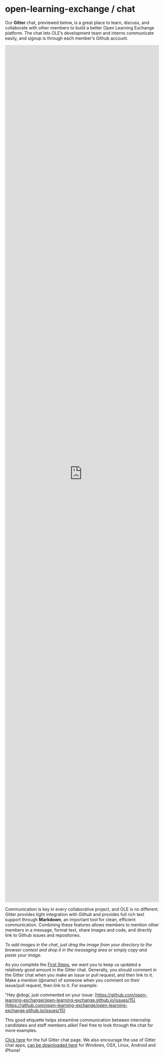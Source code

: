 # open-learning-exchange / chat

Our **Gitter** chat, previewed below, is a great place to learn, discuss, and collaborate with other members to build a better Open Learning Exchange platform. The chat lets OLE’s development team and interns communicate easily, and signup is through each member’s Github account.

<iframe src="https://gitter.im/open-learning-exchange/chat/~embed" style="width: 100%;border:none;height:70vh;"></iframe>

Communication is key in every collaborative project, and OLE is no different. Gitter provides tight integration with *Github* and provides full rich text support through **Markdown**, an important tool for clean, efficient communication. Combining these features allows members to mention other members in a message, format text, share images and code, and directly link to Github issues and repositories.

*To add images in the chat, just drag the image from your directory to the browser context and drop it in the messaging area or simply copy and paste your image.*

As you complete the [First Steps](vi-first-steps.md), we want you to keep us updated a relatively good amount in the Gitter chat. Generally, you should comment in the Gitter chat when you make an issue or pull request, and then link to it. Make a mention (@*name*) of someone when you comment on their issue/pull request, then link to it. For example:

  "Hey @dogi, just commented on your issue: [https://github.com/open-learning-exchange/open-learning-exchange.github.io/issues/15](https://github.com/open-learning-exchange/open-learning-exchange.github.io/issues/15)
  
This good etiquette helps streamline communication between internship candidates and staff members alike! Feel free to look through the chat for more examples.

[Click here](https://gitter.im/open-learning-exchange/chat) for the full Gitter chat page. We also encourage the use of Gitter chat apps, [can be downloaded here](https://gitter.im/apps) for Windows, OSX, Linux, Android and iPhone!